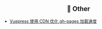 <h2 align="center">🌈 Other</h2>

- [Vuepress 使用 CDN 优化 gh-pages 加载速度](/_posts/other/vuepress_gh-pages_cdn.html)